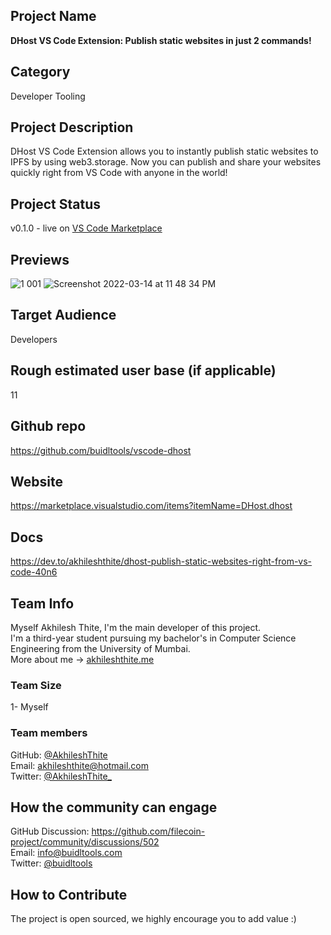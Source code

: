 ## Project Name

**DHost VS Code Extension: Publish static websites in just 2 commands!**

## Category 

Developer Tooling

## Project Description

DHost VS Code Extension allows you to instantly publish static websites to IPFS by using web3.storage. Now you can publish and share your websites quickly right from VS Code with anyone in the world!

## Project Status

v0.1.0 - live on [VS Code Marketplace](https://marketplace.visualstudio.com/items?itemName=DHost.dhost)

## Previews

![1 001](https://user-images.githubusercontent.com/68826419/161441389-350cdca8-da1b-4cef-96e8-42fa098ec51c.png)
![Screenshot 2022-03-14 at 11 48 34 PM](https://user-images.githubusercontent.com/68826419/161441392-0bab806b-d466-43bc-b7de-038d01583ae5.png)

## Target Audience

Developers

## Rough estimated user base (if applicable)

11

## Github repo

https://github.com/buidltools/vscode-dhost

## Website

https://marketplace.visualstudio.com/items?itemName=DHost.dhost

## Docs

https://dev.to/akhileshthite/dhost-publish-static-websites-right-from-vs-code-40n6

## Team Info

Myself Akhilesh Thite, I'm the main developer of this project. <br>
I'm a third-year student pursuing my bachelor's in Computer Science Engineering from the University of Mumbai. <br>
More about me -> [akhileshthite.me](https://akhileshthite.me/)

### Team Size

1- Myself

### Team members

GitHub: [@AkhileshThite](https://github.com/AkhileshThite) <br>
Email: akhileshthite@hotmail.com <br>
Twitter: [@AkhileshThite_](https://twitter.com/AkhileshThite_)

## How the community can engage
GitHub Discussion: https://github.com/filecoin-project/community/discussions/502 <br>
Email: info@buidltools.com <br>
Twitter: [@buidltools](https://twitter.com/buidltools)

## How to Contribute
The project is open sourced, we highly encourage you to add value :)
